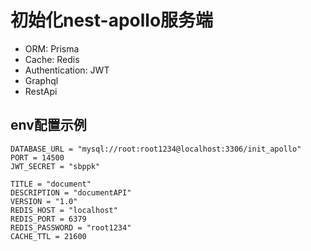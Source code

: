 # 初始化nest-apollo服务端

- ORM: Prisma
- Cache: Redis
- Authentication: JWT
- Graphql
- RestApi

## env配置示例

```
DATABASE_URL = "mysql://root:root1234@localhost:3306/init_apollo"
PORT = 14500
JWT_SECRET = "sbppk"

TITLE = "document"
DESCRIPTION = "documentAPI"
VERSION = "1.0"
REDIS_HOST = "localhost"
REDIS_PORT = 6379
REDIS_PASSWORD = "root1234"
CACHE_TTL = 21600
```

